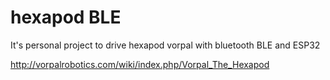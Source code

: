 # hexapod BLE
It's personal project to drive hexapod vorpal with bluetooth BLE and ESP32

http://vorpalrobotics.com/wiki/index.php/Vorpal_The_Hexapod
